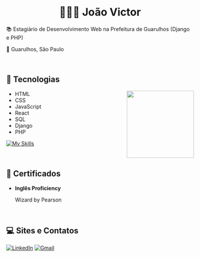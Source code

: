 <div id="content">
  <h1 align="center"><strong> 👨🏽‍🚀 João Victor</strong></h1>
  <p>📚 Estagiário de Desenvolvimento Web na Prefeitura de Guarulhos (Django e PHP)</p>
  <p>📍 Guarulhos, São Paulo</p> <br>

## 🚀 Tecnologias
<div>
    <img align="right" height="180em" src="https://github-readme-stats.vercel.app/api/top-langs/?username=jrath29&layout=compact&langs_count=7&theme=github_dark"/>
    <ul align="left">
    <li>HTML</li>
    <li>CSS</li>
    <li>JavaScript</li>
    <li>React</li>
    <li>SQL</li>
    <li>Django</li>
    <li>PHP</li>
  </ul>

  [![My Skills](https://skillicons.dev/icons?i=html,css,js,react,mysql,django,php)](https://skillicons.dev) <p> </br>

</div>
  
## 📄 Certificados
<ul>
  <li><strong>Inglês Proficiency</strong></li>
  <p>Wizard by Pearson</p>
</ul> <br>

## 💻 Sites e Contatos
[![LinkedIn](https://img.shields.io/badge/linkedin-%230077B5.svg?style=for-the-badge&logo=linkedin&logoColor=white)](https://www.linkedin.com/in/jo%C3%A3o-victor-bezerra-5219a3201/)
[![Gmail](https://img.shields.io/badge/Gmail-D14836?style=for-the-badge&logo=gmail&logoColor=white)](mailto:joaovicbezerra.c@gmail.com)

</div>


